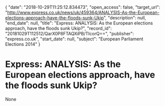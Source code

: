 {
  "date": "2018-10-29T11:25:12.834473", 
  "open_access": false, 
  "target_url": "http://www.express.co.uk/news/uk/459364/ANALYSIS-As-the-European-elections-approach-have-the-floods-sunk-Ukip", 
  "description": null, 
  "end_date": null, 
  "title": "Express: ANALYSIS: As the European elections approach, have the floods sunk Ukip?", 
  "record_id": "20181029T112512/QarX0P8FTAQXiPB/TIcorQ==", 
  "publisher": "express.co.uk", 
  "start_date": null, 
  "subject": "European Parliament Elections 2014"
}

# Express: ANALYSIS: As the European elections approach, have the floods sunk Ukip?

None